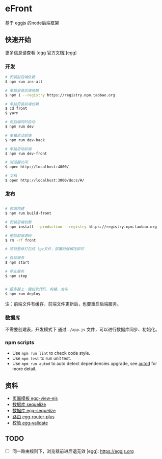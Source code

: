 # eFront

基于 eggjs 的node后端框架

## 快速开始
更多信息请查看 [egg 官方文档][egg]

### 开发

```bash
# 安装前后端依赖
$ npm run ins-all

# 单独安装后端依赖
$ npm i --registry https://registry.npm.taobao.org

# 单独安装前端依赖
$ cd front 
$ yarn 

# 前后端同时启动
$ npm run dev

# 单独启动后端
$ npm run dev-back

# 单独启动前端
$ npm run dev-front

# 浏览器访问
$ open http://localhost:4000/

# 文档
$ open http://localhost:3000/docs/#/
```

### 发布

```bash

# 前端构建
$ npm run build-front

# 安装后端依赖
$ npm install --production --registry https://registry.npm.taobao.org

# 删除前端源码
$ rm -rf front

# 项目整体打包成 tgz文件，部署时候解压即可

# 启动服务
$ npm start

# 停止服务
$ npm stop


# 服务器上一键拉取代码、构建、发布
$ npm run deploy
```
注：前端文件有缓存，前端文件更新后，也要重启后端服务。

### 数据库
不需要创建表，开发模式下 通过 `./app.js` 文件，可以进行数据库同步、初始化。

### npm scripts

- Use `npm run lint` to check code style.
- Use `npm test` to run unit test.
- Use `npm run autod` to auto detect dependencies upgrade, see [autod](https://www.npmjs.com/package/autod) for more detail.

## 资料
- [页面模板 egg-view-ejs](https://github.com/eggjs/egg-view-ejs)
- [数据库 sequelize](https://sequelize.org/)
- [数据库 egg-sequelize](https://github.com/eggjs/egg-sequelize)
- [路由 egg-router-plus](https://github.com/eggjs/egg-router-plus)
- [校验 egg-validate](https://github.com/eggjs/egg-validate)

## TODO
- [ ] 同一路由规则下，浏览器前进后退无效
[egg]: https://eggjs.org
